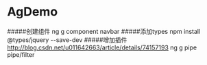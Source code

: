 # AgDemo
#####创建组件
ng g component navbar
#####添加types
npm install @types/jquery --save-dev
#####增加插件
http://blog.csdn.net/u011642663/article/details/74157193
ng g pipe pipe/filter


